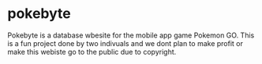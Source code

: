 # pokebyte
Pokebyte is a database wbesite for the mobile app game Pokemon GO. This is a fun project done by two indivuals and we dont plan to make profit or make this webiste go to the public due to copyright. 
